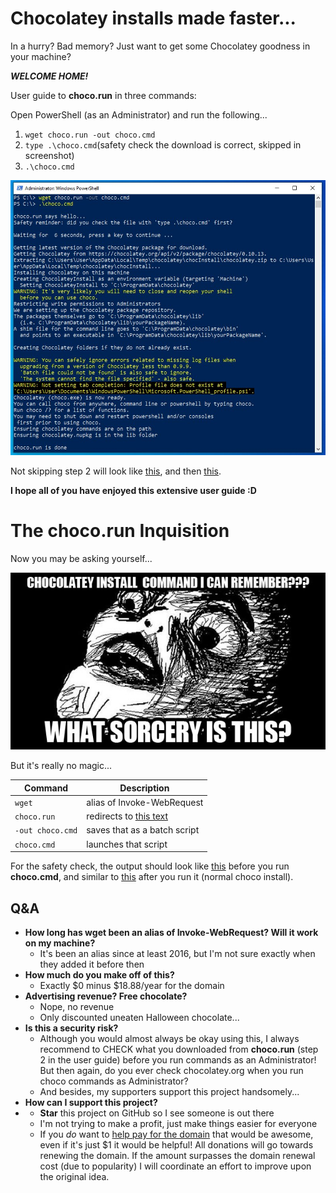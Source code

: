 
# Chocolatey installs made faster...
In a hurry? Bad memory? Just want to get some Chocolatey goodness in your machine?

***WELCOME HOME!***

User guide to **choco.run** in three commands:

Open PowerShell (as an Administrator) and run the following...
 1. `wget choco.run -out choco.cmd`
 2. `type .\choco.cmd`(safety check the download is correct, skipped in screenshot)
 3. `.\choco.cmd`
 
![expected-output](https://github.com/asheroto/choco.run/blob/master/expected-output-no-safety-check.jpg?raw=true)
 
Not skipping step 2 will look like [this](https://github.com/asheroto/choco.run/blob/master/expected-output1.jpg), and then [this](https://github.com/asheroto/choco.run/blob/master/expected-output2.jpg).

**I hope all of you have enjoyed this extensive user guide :D**

# The choco.run Inquisition

Now you may be asking yourself...

![meme](https://raw.githubusercontent.com/asheroto/choco.run/master/meme.jpg)


But it's really no magic...

|Command|Description
|----------------|-------------------------------
`wget`|alias of Invoke-WebRequest
`choco.run`|redirects to [this text](https://raw.githubusercontent.com/asheroto/choco.run/master/install)
`-out choco.cmd`|saves that as a batch script
`choco.cmd`|launches that script

For the safety check, the output should look like [this](https://github.com/asheroto/choco.run/blob/master/expected-output1.jpg) before you run **choco.cmd**, and similar to [this](https://github.com/asheroto/choco.run/blob/master/expected-output2.jpg) after you run it (normal choco install).

## Q&A
- **How long has wget been an alias of Invoke-WebRequest? Will it work on my machine?**
	- It's been an alias since at least 2016, but I'm not sure exactly when they added it before then
- **How much do you make off of this?**
	- Exactly $0 minus $18.88/year for the domain
- **Advertising revenue? Free chocolate?**
	- Nope, no revenue
	- Only discounted uneaten Halloween chocolate...
- **Is this a security risk?**
	- Although you would almost always be okay using this, I always recommend to CHECK what you downloaded from **choco.run** (step 2 in the user guide) before you run commands as an Administrator! But then again, do you ever check chocolatey.org when you run choco commands as Administrator?
	- And besides, my supporters support this project handsomely...
- **How can I support this project?**
- 	- **Star** this project on GitHub so I see someone is out there
	- I'm not trying to make a profit, just make things easier for everyone
	- If you *do* want to [help pay for the domain](https://www.coinpayments.net/$asheroto) that would be awesome, even if it's just $1 it would be helpful! All donations will go towards renewing the domain. If the amount surpasses the domain renewal cost (due to popularity) I will coordinate an effort to improve upon the original idea.
